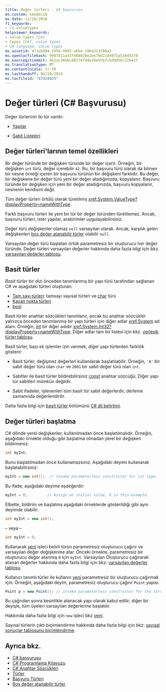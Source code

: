 ```yaml
---
title: Değer türleri - C# başvurusu
ms.custom: seodec18
ms.date: 11/26/2018
f1_keywords:
- cs.valuetypes
helpviewer_keywords:
- value types [C#]
- types [C#], value types
- C# language, value types
ms.assetid: 471eb994-2958-49d5-a6be-19b4313f80a3
ms.openlocfilehash: 9907811a43f408020e2ee76621d4975a53945570
ms.sourcegitcommit: 9b1ac36b6c80176fd4e20eb5bfcbd9d56c3264cf
ms.translationtype: MT
ms.contentlocale: tr-TR
ms.lasthandoff: 06/28/2019
ms.locfileid: "67424025"
---
```

# <a name="value-types-c-reference"></a>Değer türleri (C# Başvurusu)

Değer türlerinin iki tür vardır:

- [Yapılar](struct.md)

- [Sabit Listeleri](enum.md)

## <a name="main-features-of-value-types"></a>Değer türleri'larının temel özellikleri

Bir değer türünde bir değişken türünde bir değer içerir. Örneğin, bir değişken `int` türü, değer içerebilir `42`. Bu, bir başvuru türü olarak da bilinen bir nesne örneği içeren bir başvuru türünün bir değişkeni farklıdır. Bu değer, bir değişkene bir değer türü yeni bir değer atadığınızda, kopyalanır. Başvuru türünde bir değişken için yeni bir değer atadığınızda, başvuru kopyalanır, nesnenin kendisini değil.

Tüm değer türleri örtülü olarak türetilmiş <xref:System.ValueType?displayProperty=nameWithType>.

Farklı başvuru türleri ile yeni bir tür bir değer türünden türetilemez. Ancak, başvuru türleri, ister yapılar, arabirimler uygulayabilirsiniz.

Değer türü değişkenler olamaz `null` varsayılan olarak. Ancak, karşılık gelen değişkenleri [boş değer atanabilir türler](../../../csharp/programming-guide/nullable-types/index.md) olabilir `null`.

Varsayılan değer türü başlatan örtük parametresiz bir oluşturucu her değer türünde. Değer türleri varsayılan değerler hakkında daha fazla bilgi için bkz. [varsayılan değerler tablosu](default-values-table.md).

## <a name="simple-types"></a>Basit türler

*Basit türler* bir dizi önceden tanımlanmış bir yapı türü tarafından sağlanan C# ve aşağıdaki türleri oluşturan:

- [Tam sayı türleri](../builtin-types/integral-numeric-types.md): tamsayı sayısal türleri ve [char](char.md) türü
- [Kayan nokta türleri](floating-point-types-table.md)
- [bool](bool.md)

Basit türler anahtar sözcükleri tanımlanır, ancak bu anahtar sözcükler yalnızca önceden tanımlanmış bir yapı türleri için diğer adlar <xref:System> ad alanı. Örneğin, [int](../builtin-types/integral-numeric-types.md) bir diğer adıdır <xref:System.Int32?displayProperty=nameWithType>. Diğer adlar tam bir listesi için bkz. [yerleşik türler tablosu](built-in-types-table.md).

Basit türler, bazı ek işlemler izin vermek, diğer yapı türlerden farklılık gösterir:

- Basit türler, değişmez değerleri kullanılarak başlatılabilir. Örneğin, `'A'` bir sabit değer türü olan `char` ve `2001` bir sabit değer türü olan `int`.

- Sabitler ile basit türler bildirebilirsiniz [const](const.md) anahtar sözcüğü. Diğer yapı tür sabitleri mümkün değildir.

- Sabit ifadeler, işlenenleri tüm basit tür sabit değerlerdir, derleme zamanında değerlendirilir.

Daha fazla bilgi için [basit türler](~/_csharplang/spec/types.md#simple-types) bölümünü [ C# dil belirtimi](../language-specification/index.md).

## <a name="initializing-value-types"></a>Değer türleri başlatma

C# dilinde yerel değişkenler, kullanılmadan önce başlatılmalıdır. Örneğin, aşağıdaki örnekte olduğu gibi başlatma olmadan yerel bir değişken bildirmeniz:

```csharp
int myInt;
```

Bunu başlatılmadan önce kullanamazsınız. Aşağıdaki deyimi kullanarak başlatabilirsiniz:

```csharp
myInt = new int();  // Invoke parameterless constructor for int type.
```

Bu ifade, aşağıdaki deyime eşdeğerdir:

```csharp
myInt = 0;         // Assign an initial value, 0 in this example.
```

Elbette, bildirim ve başlatma aşağıdaki örneklerde gösterildiği gibi aynı deyimde olabilir:

```csharp
int myInt = new int();
```

– veya –

```csharp
int myInt = 0;
```

Kullanarak [yeni](../operators/new-operator.md) işleci belirli türün parametresiz oluşturucu çağırır ve varsayılan değer değişkenine atar. Önceki örnekte, parametresiz bir oluşturucu değer atanmış `0` için `myInt`. Varsayılan Oluşturucu çağırarak atanan değerler hakkında daha fazla bilgi için bkz: [varsayılan değerler tablosu](default-values-table.md).

Kullanıcı tanımlı türler ile kullanın [yeni](../operators/new-operator.md) parametresiz bir oluşturucu çağırmak için. Örneğin, aşağıdaki deyim, parametresiz oluşturucu çağırır `Point` yapısı:

```csharp
Point p = new Point(); // Invoke parameterless constructor for the struct.
```

Bu çağrıdan sonra kesinlikle atanacak yapı olarak kabul edilir; diğer bir deyişle, tüm üyeleri varsayılan değerlerine başlatılır.

Hakkında daha fazla bilgi için `new` işleci bkz [yeni](../operators/new-operator.md).

Sayısal türlerin çıktı biçimlendirme hakkında daha fazla bilgi için bkz: [sayısal sonuçlar tablosunu biçimlendirme](formatting-numeric-results-table.md).

## <a name="see-also"></a>Ayrıca bkz.

- [C# başvurusu](../index.md)
- [C# Programlama Kılavuzu](../../programming-guide/index.md)
- [C# Anahtar Sözcükleri](index.md)
- [Türler](types.md)
- [Başvuru Türleri](reference-types.md)
- [Boş değer atanabilir türler](../../programming-guide/nullable-types/index.md)
